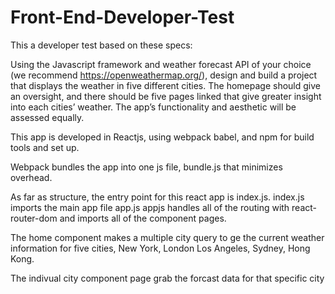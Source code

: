 # Front-End-Developer-Test
This a developer test based on these specs:

Using the Javascript framework and weather forecast API of your choice (we recommend https://openweathermap.org/), design and build a project that displays the weather in five different cities. The homepage should give an oversight, and there should be five pages linked that give greater insight into each cities’ weather. The app’s functionality and aesthetic will be assessed equally.

This app is developed in Reactjs, using webpack babel, and npm for build tools and set up.

Webpack bundles the app into one js file, bundle.js that minimizes overhead.

As far as structure, the entry point for this react app is index.js. 
index.js imports the main app file app.js
appjs handles all of the routing with react-router-dom and imports all of the component pages.

The home component makes a multiple city query to ge the current weather information for five cities,
New York, London Los Angeles, Sydney, Hong Kong.

The indivual city component page grab the forcast data for that specific city
